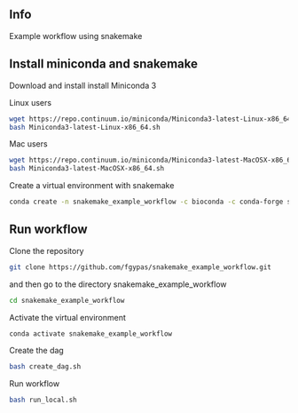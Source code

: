 ## Info

Example workflow using snakemake


## Install miniconda and snakemake

Download and install install Miniconda 3

Linux users
```bash
wget https://repo.continuum.io/miniconda/Miniconda3-latest-Linux-x86_64.sh
bash Miniconda3-latest-Linux-x86_64.sh
```

Mac users
```bash
wget https://repo.continuum.io/miniconda/Miniconda3-latest-MacOSX-x86_64.sh
bash Miniconda3-latest-MacOSX-x86_64.sh
```

Create a virtual environment with snakemake
```bash
conda create -n snakemake_example_workflow -c bioconda -c conda-forge snakemake=5.4.5
```

## Run workflow

Clone the repository
```bash
git clone https://github.com/fgypas/snakemake_example_workflow.git
```

and then go to the directory snakemake_example_workflow

```bash
cd snakemake_example_workflow
```

Activate the virtual environment

```bash
conda activate snakemake_example_workflow
```

Create the dag

```bash
bash create_dag.sh
```

Run workflow
```bash
bash run_local.sh
```
